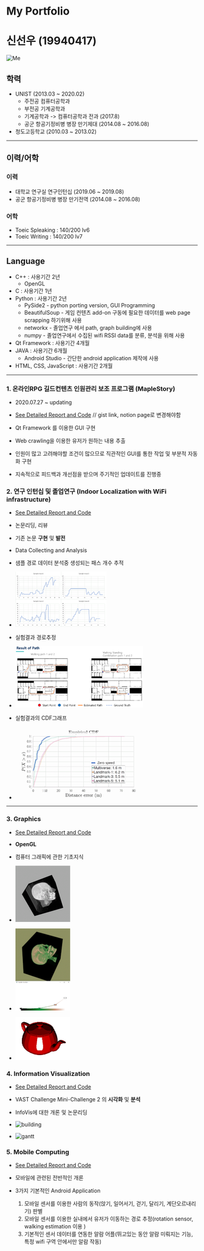# My Portfolio

# 신선우 (19940417)

<img src="https://github.com/Sunny8747/Univ_Study_Public/blob/master/2020.6.2-3688.jpg" width="30%" title="증명사진" alt="Me"></img>

## 학력

-   UNIST (2013.03 ~ 2020.02)
    -   주전공 컴퓨터공학과
    -   부전공 기계공학과
    -   기계공학과 -> 컴퓨터공학과 전과 (2017.8)
    -   공군 항공기정비병 병장 만기제대 (2014.08 ~ 2016.08)
-   청도고등학교 (2010.03 ~ 2013.02)

<hr>

## 이력/어학

### 이력

-   대학교 연구실 연구인턴십 (2019.06 ~ 2019.08)
-   공군 항공기정비병 병장 만기전역 (2014.08 ~ 2016.08)

### 어학

-   Toeic Spleaking : 140/200 lv6
-   Toeic Writing : 140/200 lv7

<hr>

## Language

-   C++ : 사용기간 2년
    -   OpenGL
-   C : 사용기간 1년
-   Python : 사용기간 2년
    -   PySide2 - python porting version, GUI Programming
    -   BeautifulSoup - 게임 컨텐츠 add-on 구동에 필요한 데이터를 web page scrapping 하기위해 사용
    -   networkx - 졸업연구 에서 path, graph building에 사용
    -   numpy - 졸업연구에서 수집된 wifi RSSI data를 분류, 분석을 위해 사용
-   Qt Framework : 사용기간 4개월
-   JAVA : 사용기간 6개월
    -   Android Studio - 간단한 android application 제작에 사용
-   HTML, CSS, JavaScript : 사용기간 2개월

<hr>

### 1. 온라인RPG 길드컨텐츠 인원관리 보조 프로그램 (MapleStory)

-   2020.07.27 ~ updating

-   [See Detailed Report and Code](https://github.com/Sunny8747/WIFI_Indoor_localization "go link") // gist link, notion page로 변경해야함

-   Qt Framework 를 이용한 GUI 구현
-   Web crawling을 이용한 유저가 원하는 내용 추출
-   인원이 많고 고려해야할 조건이 많으므로 직관적인 GUI를 통한 작업 및 부분적 자동화 구현
-   지속적으로 피드백과 개선점을 받으며 주기적인 업데이트를 진행중

### 2. 연구 인턴십 및 졸업연구 (Indoor Localization with WiFi infrastructure)

-   [See Detailed Report and Code](https://github.com/Sunny8747/WIFI_Indoor_localization "go link")

-   논문리딩, 리뷰
-   기존 논문 **구현** 및 **발전**
-   Data Collecting and Analysis

*   샘플 경로 데이터 분석중 생성되는 패스 개수 추적

-   <img src="https://github.com/Sunny8747/WIFI_Indoor_localization/blob/master/sample.GIF" width="50%" height="40%" title="Number of Path" alt="app_result_image"></img>

*   실험결과 경로추정

-   <img src="https://github.com/Sunny8747/WIFI_Indoor_localization/blob/master/result_of_path.png" width="70%" height="60%" title="Path Result" alt="result of path finding program"></img>

*   실험결과의 CDF그래프

*   <img src="https://github.com/Sunny8747/WIFI_Indoor_localization/blob/master/result_overlap_Final.GIF" width="70%" height="60%" title="Result CDF" alt="result of path finding program"></img>

<hr>

### 3. Graphics

-   [See Detailed Report and Code](https://github.com/Sunny8747/Graphics "go link")

-   **OpenGL**
-   컴퓨터 그래픽에 관한 기초지식

-   <img src="https://github.com/Sunny8747/Graphics/blob/master/Assign4/MIP1.GIF" width="30%" title="MIP" alt="MIP"></img>
-   <img src="https://github.com/Sunny8747/Graphics/blob/master/Assign4/alpha2.GIF" width="30%" title="Alpha blending" alt="Alpha blending"></img>
-   <img src="https://github.com/Sunny8747/Graphics/blob/master/Assign2/images/t-c-level6.GIF" width="30%" title="Toon Shading" alt="Toon Shading"></img>

### 4. Information Visualization

-   [See Detailed Report and Code](https://github.com/Sunny8747/UNIST_InfoVis "go link")

-   VAST Challenge Mini-Challenge 2 의 **시각화** 및 **분석**
-   InfoVis에 대한 개론 및 논문리딩

-   <img src="https://github.com/Sunny8747/UNIST_InfoVis/blob/master/building.png" width="70%" height="60%" title="Building data - line chart" alt="building"></img>
-   <img src="https://github.com/Sunny8747/UNIST_InfoVis/blob/master/gantt.png" width="70%" height="60%" title="Proxy data - gantt chart" alt="gantt"></img>

### 5. Mobile Computing

-   [See Detailed Report and Code](https://github.com/Sunny8747/UNIST_Mobile_Computing "go link")

-   모바일에 관련된 전반적인 개론
-   3가지 기본적인 Android Application
    1. 모바일 센서를 이용한 사람의 동작(앉기, 일어서기, 걷기, 달리기, 계단오르내리기) 판별
    2. 모바일 센서를 이용한 실내에서 유저가 이동하는 경로 추정(rotation sensor, walking estimation 이용 )
    3. 기본적인 센서 데이터를 연동한 알람 어플(뛰고있는 동안 알람 미뤄지는 기능, 특정 wifi 구역 안에서만 알람 작동)
